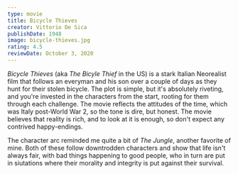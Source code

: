 ```yaml
---
type: movie
title: Bicycle Thieves
creator: Vittorio De Sica
publishDate: 1948
image: bicycle-thieves.jpg
rating: 4.5
reviewDate: October 3, 2020
---
```


_Bicycle Thieves_ (aka _The Bicyle Thief_ in the US) is a stark Italian Neorealist film that follows an everyman and his son over a couple of days as they hunt for their stolen bicycle. The plot is simple, but it's absolutely riveting, and you're invested in the characters from the start, rooting for them through each challenge. The movie reflects the attitudes of the time, which was Italy post-World War 2, so the tone is dire, but honest. The movie believes that reality is rich, and to look at it is enough, so don't expect any contrived happy-endings.

The character arc reminded me quite a bit of _The Jungle_, another favorite of mine. Both of these follow downtrodden characters and show that life isn't always fair, with bad things happening to good people, who in turn are put in siutations where their morality and integrity is put against their survival.
